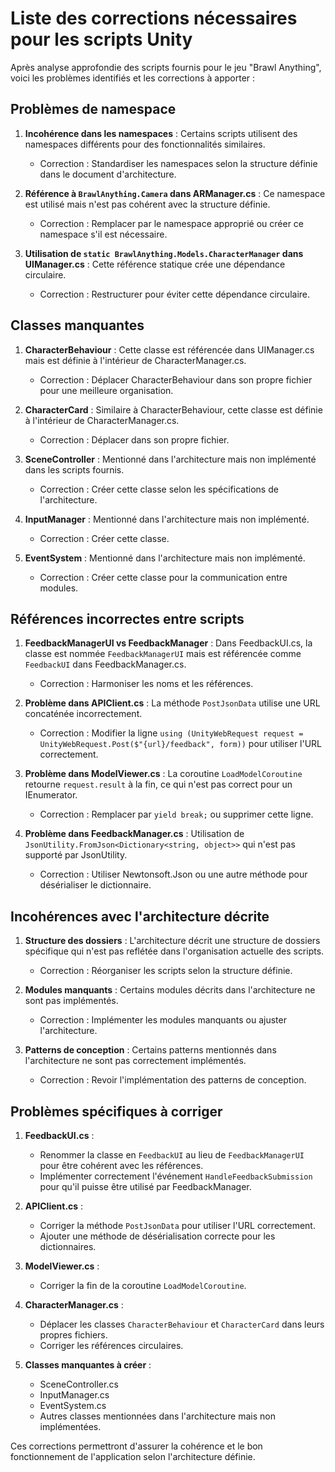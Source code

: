 # Liste des corrections nécessaires pour les scripts Unity

Après analyse approfondie des scripts fournis pour le jeu "Brawl Anything", voici les problèmes identifiés et les corrections à apporter :

## Problèmes de namespace

1. **Incohérence dans les namespaces** : Certains scripts utilisent des namespaces différents pour des fonctionnalités similaires.
   - Correction : Standardiser les namespaces selon la structure définie dans le document d'architecture.

2. **Référence à `BrawlAnything.Camera` dans ARManager.cs** : Ce namespace est utilisé mais n'est pas cohérent avec la structure définie.
   - Correction : Remplacer par le namespace approprié ou créer ce namespace s'il est nécessaire.

3. **Utilisation de `static BrawlAnything.Models.CharacterManager` dans UIManager.cs** : Cette référence statique crée une dépendance circulaire.
   - Correction : Restructurer pour éviter cette dépendance circulaire.

## Classes manquantes

1. **CharacterBehaviour** : Cette classe est référencée dans UIManager.cs mais est définie à l'intérieur de CharacterManager.cs.
   - Correction : Déplacer CharacterBehaviour dans son propre fichier pour une meilleure organisation.

2. **CharacterCard** : Similaire à CharacterBehaviour, cette classe est définie à l'intérieur de CharacterManager.cs.
   - Correction : Déplacer dans son propre fichier.

3. **SceneController** : Mentionné dans l'architecture mais non implémenté dans les scripts fournis.
   - Correction : Créer cette classe selon les spécifications de l'architecture.

4. **InputManager** : Mentionné dans l'architecture mais non implémenté.
   - Correction : Créer cette classe.

5. **EventSystem** : Mentionné dans l'architecture mais non implémenté.
   - Correction : Créer cette classe pour la communication entre modules.

## Références incorrectes entre scripts

1. **FeedbackManagerUI vs FeedbackManager** : Dans FeedbackUI.cs, la classe est nommée `FeedbackManagerUI` mais est référencée comme `FeedbackUI` dans FeedbackManager.cs.
   - Correction : Harmoniser les noms et les références.

2. **Problème dans APIClient.cs** : La méthode `PostJsonData` utilise une URL concaténée incorrectement.
   - Correction : Modifier la ligne `using (UnityWebRequest request = UnityWebRequest.Post($"{url}/feedback", form))` pour utiliser l'URL correctement.

3. **Problème dans ModelViewer.cs** : La coroutine `LoadModelCoroutine` retourne `request.result` à la fin, ce qui n'est pas correct pour un IEnumerator.
   - Correction : Remplacer par `yield break;` ou supprimer cette ligne.

4. **Problème dans FeedbackManager.cs** : Utilisation de `JsonUtility.FromJson<Dictionary<string, object>>` qui n'est pas supporté par JsonUtility.
   - Correction : Utiliser Newtonsoft.Json ou une autre méthode pour désérialiser le dictionnaire.

## Incohérences avec l'architecture décrite

1. **Structure des dossiers** : L'architecture décrit une structure de dossiers spécifique qui n'est pas reflétée dans l'organisation actuelle des scripts.
   - Correction : Réorganiser les scripts selon la structure définie.

2. **Modules manquants** : Certains modules décrits dans l'architecture ne sont pas implémentés.
   - Correction : Implémenter les modules manquants ou ajuster l'architecture.

3. **Patterns de conception** : Certains patterns mentionnés dans l'architecture ne sont pas correctement implémentés.
   - Correction : Revoir l'implémentation des patterns de conception.

## Problèmes spécifiques à corriger

1. **FeedbackUI.cs** : 
   - Renommer la classe en `FeedbackUI` au lieu de `FeedbackManagerUI` pour être cohérent avec les références.
   - Implémenter correctement l'événement `HandleFeedbackSubmission` pour qu'il puisse être utilisé par FeedbackManager.

2. **APIClient.cs** :
   - Corriger la méthode `PostJsonData` pour utiliser l'URL correctement.
   - Ajouter une méthode de désérialisation correcte pour les dictionnaires.

3. **ModelViewer.cs** :
   - Corriger la fin de la coroutine `LoadModelCoroutine`.

4. **CharacterManager.cs** :
   - Déplacer les classes `CharacterBehaviour` et `CharacterCard` dans leurs propres fichiers.
   - Corriger les références circulaires.

5. **Classes manquantes à créer** :
   - SceneController.cs
   - InputManager.cs
   - EventSystem.cs
   - Autres classes mentionnées dans l'architecture mais non implémentées.

Ces corrections permettront d'assurer la cohérence et le bon fonctionnement de l'application selon l'architecture définie.
